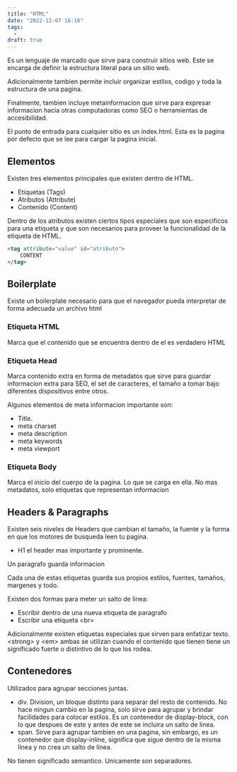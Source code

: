 ```yaml
---
title: "HTML"
date: "2022-12-07 16:16"
tags: 
  - 
draft: true
---
```

Es un lenguaje de marcado que sirve para construir sitios web. Este se encarga de definir la estructura literal para un sitio web. 

Adicionalmente tambien permite incluir organizar estilos, codigo y toda la estructura de una pagina.

Finalmente, tambien incluye metainformacion que sirve para expresar informacion hacia otras computadoras como SEO o herramientas de accesibilidad.

El punto de entrada para cualquier sitio es un index.html. Esta es la pagina por defecto que se lee para cargar la pagina inicial.

## Elementos
Existen tres elementos principales que existen dentro de HTML.
- Etiquetas (Tags)
- Atributos (Attribute)
- Contenido (Content)

Dentro de los atributos existen ciertos tipos especiales que son especificos para una etiqueta y que son necesarios para proveer la funcionalidad de la etiqueta de HTML.

```HTML
<tag attribute="value" id="atributo">
	CONTENT
</tag>
```

## Boilerplate
Existe un boilerplate necesario para que el navegador pueda interpretar de forma adecuada un archivo html

### Etiqueta HTML
Marca que el contenido que se encuentra dentro de el es verdadero HTML

### Etiqueta Head
Marca contenido extra en forma de metadatos que sirve para guardar informacion extra para SEO, el set de caracteres, el tamaño a tomar bajo diferentes dispositivos entre otros.

Algunos elementos de meta informacion importante son:
- Title. 
- meta charset
- meta description
- meta keywords
- meta viewport
### Etiqueta Body
Marca el inicio del cuerpo de la pagina. Lo que se carga en ella. No mas metadatos, solo etiquetas que representan informacion


## Headers & Paragraphs
Existen seis niveles de Headers que cambian el tamaño, la fuente y la forma en que los motores de busqueda leen tu pagina.
- H1 el header mas importante y prominente. 

Un paragrafo guarda informacion

Cada una de estas etiquetas guarda sus propios estilos, fuentes, tamaños, margenes y todo.

Existen dos formas para meter un salto de linea:
- Escribir dentro de una nueva etiqueta de paragrafo
- Escribir una etiqueta \<br\>

Adicionalmente existen etiquetas especiales que sirven para enfatizar texto. \<strong\> y \<em\> ambas se utilizan cuando el contenido que tienen tiene un significado fuerte o distintivo de lo que los rodea.

## Contenedores
Utilizados  para agrupar secciones juntas.
- div. Division, un bloque distinto para separar del resto de contenido. No hace ningun cambio en la pagina, solo sirve para agrupar y brindar facilidades para colocar estilos. Es un contenedor de display-block, con lo que despues de este y antes de este se incluira un salto de linea.
- span. Sirve para agrupar tambien en una pagina, sin embargo, es un contenedor que display-inline, significa que sigue dentro de la misma linea y no crea un salto de linea.


No tienen significado semantico. Unicamente son separadores. 